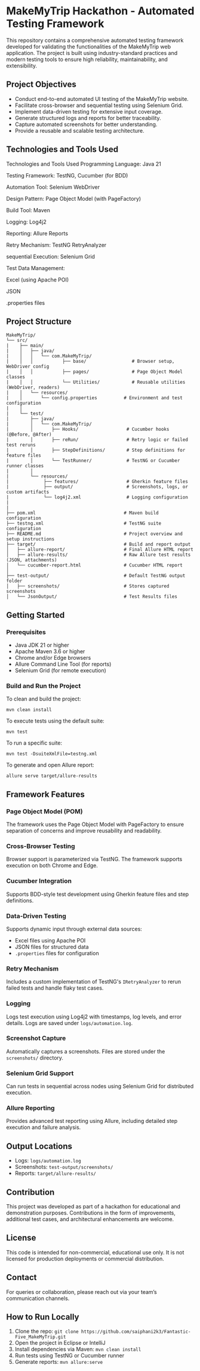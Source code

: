 
# MakeMyTrip Hackathon - Automated Testing Framework

This repository contains a comprehensive automated testing framework developed for validating the functionalities of the MakeMyTrip web application. The project is built using industry-standard practices and modern testing tools to ensure high reliability, maintainability, and extensibility.

## Project Objectives

- Conduct end-to-end automated UI testing of the MakeMyTrip website.
- Facilitate cross-browser and sequential testing using Selenium Grid.
- Implement data-driven testing for extensive input coverage.
- Generate structured logs and reports for better traceability.
- Capture automated screenshots for better understanding.
- Provide a reusable and scalable testing architecture.

## Technologies and Tools Used

Technologies and Tools Used
Programming Language: Java 21

Testing Framework: TestNG, Cucumber (for BDD)

Automation Tool: Selenium WebDriver

Design Pattern: Page Object Model (with PageFactory)

Build Tool: Maven

Logging: Log4j2

Reporting: Allure Reports

Retry Mechanism: TestNG RetryAnalyzer

sequential Execution: Selenium Grid

Test Data Management:

Excel (using Apache POI)

JSON

.properties files

## Project Structure

```
MakeMyTrip/
└── src/
|    ├── main/
|    │   ├── java/
|    │   │   └── com.MakeMyTrip/
|    │   │			 ├── base/                 # Browser setup, WebDriver config
|    │   │			 ├── pages/                # Page Object Model classes
|    │   │			 └── Utilities/			   # Reusable utilities (WebDriver, readers)
|    │   └── resources/
|    │       └── config.properties          # Environment and test configuration
|    │ 
|    └── test/
|        ├── java/
|        │   └── com.MakeMyTrip/
|        │       ├── Hooks/                  # Cucumber hooks (@Before, @After)
|        │       ├── reRun/                  # Retry logic or failed test reruns
|        │       ├── StepDefinitions/        # Step definitions for feature files
|        │       └── TestRunner/             # TestNG or Cucumber runner classes
|        │	
|        └── resources/
|             ├── features/                  # Gherkin feature files
|             ├── output/                    # Screenshots, logs, or custom artifacts
|             └── log4j2.xml                 # Logging configuration
|			           
|
├── pom.xml                                 # Maven build configuration
├── testng.xml                              # TestNG suite configuration
├── README.md                               # Project overview and setup instructions
├── target/                                 # Build and report output
│   ├── allure-report/                      # Final Allure HTML report
│   ├── allure-results/                     # Raw Allure test results (JSON, attachments)
│   └── cucumber-report.html                # Cucumber HTML report
│   
├── test-output/                            # Default TestNG output folder
│   ├── screenshots/                        # Stores captured screenshots
│   └── JsonOutput/                         # Test Results files
```

## Getting Started

### Prerequisites

- Java JDK 21 or higher
- Apache Maven 3.6 or higher
- Chrome and/or Edge browsers
- Allure Command Line Tool (for reports)
- Selenium Grid (for remote execution)

### Build and Run the Project

To clean and build the project:
```
mvn clean install
```

To execute tests using the default suite:
```
mvn test
```

To run a specific suite:
```
mvn test -DsuiteXmlFile=testng.xml
```

To generate and open Allure report:
```
allure serve target/allure-results
```

## Framework Features

### Page Object Model (POM)

The framework uses the Page Object Model with PageFactory to ensure separation of concerns and improve reusability and readability.

### Cross-Browser Testing

Browser support is parameterized via TestNG. The framework supports execution on both Chrome and Edge.

### Cucumber Integration

Supports BDD-style test development using Gherkin feature files and step definitions.

### Data-Driven Testing

Supports dynamic input through external data sources:
- Excel files using Apache POI
- JSON files for structured data
- `.properties` files for configuration

### Retry Mechanism

Includes a custom implementation of TestNG's `IRetryAnalyzer` to rerun failed tests and handle flaky test cases.

### Logging

Logs test execution using Log4j2 with timestamps, log levels, and error details. Logs are saved under `logs/automation.log`.

### Screenshot Capture

Automatically captures a screenshots. Files are stored under the `screenshots/` directory.

### Selenium Grid Support

Can run tests in sequential across nodes using Selenium Grid for distributed execution.

### Allure Reporting

Provides advanced test reporting using Allure, including detailed step execution and failure analysis.

## Output Locations

- Logs: `logs/automation.log`
- Screenshots: `test-output/screenshots/`
- Reports: `target/allure-results/`

## Contribution

This project was developed as part of a hackathon for educational and demonstration purposes. Contributions in the form of improvements, additional test cases, and architectural enhancements are welcome.

## License

This code is intended for non-commercial, educational use only. It is not licensed for production deployments or commercial distribution.

## Contact

For queries or collaboration, please reach out via your team’s communication channels.

## How to Run Locally
 
1. Clone the repo: `git clone https://github.com/saiphani2k3/Fantastic-Five_MakeMyTrip.git`  
2. Open the project in Eclipse or IntelliJ  
3. Install dependencies via Maven: `mvn clean install`  
4. Run tests using TestNG or Cucumber runner  
5. Generate reports: `mvn allure:serve` 
